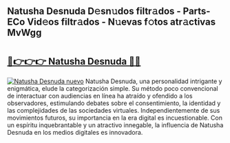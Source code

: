 ## Natusha Desnuda D𝚎sn𝚞dos filtr𝚊dos - Parts-ECo Vid𝚎os filtr𝚊dos - N𝚞evas f𝚘tos atr𝚊ctivas MvWgg

# <h2><a href="http://mb1frdz.tromn.icu/?c=Natusha+Desnuda">🔗👉👉👉 Natusha Desnuda 🔗🔗</a></h2>

[![Natusha Desnuda nuevo](https://i.imgur.com/pEAQMta.gif)](http://mb1frdz.tromn.icu/?c=Natusha+Desnuda)
Natusha Desnuda, una personalidad intrigante y enigmática, elude la categorización simple. Su método poco convencional de interactuar con audiencias en línea ha atraído y ofendido a los observadores, estimulando debates sobre el consentimiento, la identidad y las complejidades de las sociedades virtuales. Independientemente de sus movimientos futuros, su importancia en la era digital es incuestionable. Con un espíritu inquebrantable y un atractivo innegable, la influencia de Natusha Desnuda en los medios digitales es innovadora.
